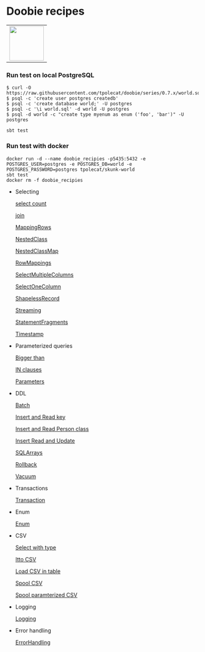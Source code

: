 # Doobie recipes
  
<table>      
<td align="left">  
<a href="https://tpolecat.github.io/doobie/docs/01-Introduction.html">      
    <img src="https://cdn.rawgit.com/tpolecat/doobie/series/0.5.x/doobie_logo.svg" width="90">
</a>  
</td>      
</table>

### Run test on local PostgreSQL

```
$ curl -O https://raw.githubusercontent.com/tpolecat/doobie/series/0.7.x/world.sql
$ psql -c 'create user postgres createdb'
$ psql -c 'create database world;' -U postgres
$ psql -c '\i world.sql' -d world -U postgres
$ psql -d world -c "create type myenum as enum ('foo', 'bar')" -U postgres

sbt test
```

### Run test with docker
```
docker run -d --name doobie_recipies -p5435:5432 -e POSTGRES_USER=postgres -e POSTGRES_DB=world -e POSTGRES_PASSWORD=postgres tpolecat/skunk-world
sbt test
docker rm -f doobie_recipies

```

- Selecting

    [select count](https://github.com/gekomad/doobie-recipes/blob/master/src/test/scala/selecting/Count.scala)
    
    [join](https://github.com/gekomad/doobie-recipes/blob/master/src/test/scala/selecting/Join.scala)
    
    [MappingRows](https://github.com/gekomad/doobie-recipes/blob/master/src/test/scala/selecting/MappingRows.scala)
    
    [NestedClass](https://github.com/gekomad/doobie-recipes/blob/master/src/test/scala/selecting/NestedClass.scala)
    
    [NestedClassMap](https://github.com/gekomad/doobie-recipes/blob/master/src/test/scala/selecting/NestedClassMap.scala)
    
    [RowMappings](https://github.com/gekomad/doobie-recipes/blob/master/src/test/scala/selecting/RowMappings.scala)
    
    [SelectMultipleColumns](https://github.com/gekomad/doobie-recipes/blob/master/src/test/scala/selecting/SelectMultipleColumns.scala)
    
    [SelectOneColumn](https://github.com/gekomad/doobie-recipes/blob/master/src/test/scala/selecting/SelectOneColumn.scala)
    
    [ShapelessRecord](https://github.com/gekomad/doobie-recipes/blob/master/src/test/scala/selecting/ShapelessRecord.scala)
    
    [Streaming](https://github.com/gekomad/doobie-recipes/blob/master/src/test/scala/selecting/Streaming.scala)
    
    [StatementFragments](https://github.com/gekomad/doobie-recipes/blob/master/src/test/scala/selecting/StatementFragments.scala)
    
    [Timestamp](https://github.com/gekomad/doobie-recipes/blob/master/src/test/scala/selecting/Timestamp.scala)
    
- Parameterized queries

    [Bigger than](https://github.com/gekomad/doobie-recipes/blob/master/src/test/scala/parameterizedQueries/BiggerThan.scala)
     
    [IN clauses](https://github.com/gekomad/doobie-recipes/blob/master/src/test/scala/parameterizedQueries/INClauses.scala)
     
    [Parameters](https://github.com/gekomad/doobie-recipes/blob/master/src/test/scala/parameterizedQueries/Parameters.scala)
      
- DDL

    [Batch](https://github.com/gekomad/doobie-recipes/blob/master/src/test/scala/ddl/Batch.scala)
    
    [Insert and Read key](https://github.com/gekomad/doobie-recipes/blob/master/src/test/scala/ddl/InsertReadKey.scala)
    
    [Insert and Read Person class](https://github.com/gekomad/doobie-recipes/blob/master/src/test/scala/ddl/InsertReadPerson.scala)
    
    [Insert Read and Update](https://github.com/gekomad/doobie-recipes/blob/master/src/test/scala/ddl/InsertReadUpdate.scala)
    
    [SQLArrays](https://github.com/gekomad/doobie-recipes/blob/master/src/test/scala/ddl/SQLArrays.scala)
    
    [Rollback](https://github.com/gekomad/doobie-recipes/blob/master/src/test/scala/ddl/Rollback.scala)
    
    [Vacuum](https://github.com/gekomad/doobie-recipes/blob/master/src/test/scala/ddl/Vacuum.scala)

- Transactions

    [Transaction](https://github.com/gekomad/doobie-recipes/blob/master/src/test/scala/Transaction.scala)

- Enum

    [Enum](https://github.com/gekomad/doobie-recipes/blob/master/src/test/scala/Enum.scala)
    
- CSV

    [Select with type](https://github.com/gekomad/doobie-recipes/blob/master/src/test/scala/csv/GenericSelect.scala)
    
    [Itto CSV](https://github.com/gekomad/doobie-recipes/blob/master/src/test/scala/csv/IttoCSV.scala)
    
    [Load CSV in table](https://github.com/gekomad/doobie-recipes/blob/master/src/test/scala/csv/LoadCSV.scala)
    
    [Spool CSV](https://github.com/gekomad/doobie-recipes/blob/master/src/test/scala/csv/SpoolCSV.scala)

    [Spool paramterized CSV](https://github.com/gekomad/doobie-recipes/blob/master/src/test/scala/csv/SpoolParameterized.scala)
    
- Logging

    [Logging](https://github.com/gekomad/doobie-recipes/blob/master/src/test/scala/Logging.scala)
    
- Error handling

    [ErrorHandling](https://github.com/gekomad/doobie-recipes/blob/master/src/test/scala/ErrorHandling.scala)

